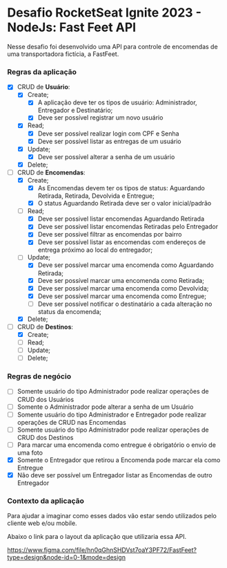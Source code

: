 # Desafio RocketSeat Ignite 2023 - NodeJs: Fast Feet API

Nesse desafio foi desenvolvido uma API para controle de encomendas de uma transportadora fictícia, a FastFeet.

### Regras da aplicação

- [X] CRUD de **Usuário**:
  - [X] Create;
    - [X] A aplicação deve ter os tipos de usuário: 
          Administrador, Entregador e Destinatário;
    - [X] Deve ser possível registrar um novo usuário
  - [X] Read;
    - [X] Deve ser possível realizar login com CPF e Senha
    - [X] Deve ser possível listar as entregas de um usuário
  - [X] Update;
    - [X] Deve ser possível alterar a senha de um usuário
  - [X] Delete;

- [ ] CRUD de **Encomendas**:
  - [X] Create;
    - [X] As Encomendas devem ter os tipos de status: 
          Aguardando Retirada, Retirada, Devolvida e Entregue;
    - [X] O status Aguardando Retirada deve ser o valor inicial/padrão
  - [ ] Read;
    - [X] Deve ser possivel listar encomendas Aguardando Retirada
    - [X] Deve ser possivel listar encomendas Retiradas pelo Entregador
    - [X] Deve ser possivel filtrar as encomendas por bairro
    - [X] Deve ser possível listar as encomendas com endereços de entrega
          próximo ao local do entregador;
  - [ ] Update;
     - [X] Deve ser possível marcar uma encomenda como Aguardando Retirada; 
     - [X] Deve ser possível marcar uma encomenda como Retirada;
     - [X] Deve ser possível marcar uma encomenda como Devolvida;
     - [X] Deve ser possível marcar uma encomenda como Entregue;
     - [ ] Deve ser possível notificar o destinatário a cada 
           alteração no status da encomenda;
  - [X] Delete;

- [ ] CRUD de **Destinos**:
  - [X] Create;
  - [ ] Read;
  - [ ] Update;
  - [ ] Delete;

### Regras de negócio

- [ ] Somente usuário do tipo Administrador pode realizar 
  operações de CRUD dos Usuários
- [ ] Somente o Administrador pode alterar a senha de um Usuário
- [ ] Somente usuário do tipo Administrador e Entregador pode realizar 
  operações de CRUD nas Encomendas
- [ ] Somente usuário do tipo Administrador pode realizar
  operações de CRUD dos Destinos
- [ ] Para marcar uma encomenda como entregue é obrigatório o envio de uma foto
- [X] Somente o Entregador que retirou a Encomenda pode marcar ela como Entregue
- [X] Não deve ser possível um Entregador listar as Encomendas de outro Entregador

### Contexto da aplicação

Para ajudar a imaginar como esses dados vão estar sendo utilizados pelo cliente web e/ou mobile. 

Abaixo o link para o layout da aplicação que utilizaria essa API.

https://www.figma.com/file/hn0qGhnSHDVst7oaY3PF72/FastFeet?type=design&node-id=0-1&mode=design